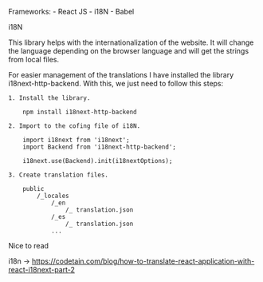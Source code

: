 Frameworks: 
    - React JS
    - i18N
    - Babel

i18N

This library helps with the internationalization of the website. It will change the language depending on the browser language and will get the strings from local files.

For easier management of the translations I have installed the library i18next-http-backend. With this, we just need to follow this steps:

    1. Install the library.

        npm install i18next-http-backend

    2. Import to the cofing file of i18N.

        import i18next from 'i18next';
        import Backend from 'i18next-http-backend';
        
        i18next.use(Backend).init(i18nextOptions);

    3. Create translation files.

        public
            /_locales
                /_en
                    /_ translation.json
                /_es
                    /_ translation.json
                ...

Nice to read

i18n -> https://codetain.com/blog/how-to-translate-react-application-with-react-i18next-part-2

